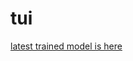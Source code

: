 # tui

[latest trained model is here](https://drive.google.com/drive/folders/1VEVHnSABWz7C9QQLjhju9jgYfAHc-_jw)
